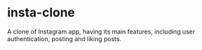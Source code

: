 # insta-clone
A clone of Instagram app, having its main features, including user authentication, posting and liking posts.
